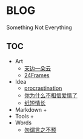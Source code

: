 # BLOG

Something Not Everything

## TOC

- Art
    + [天边一朵云](./Art/天边一朵云.md)
    + [24Frames](./24Frames.md)
- Idea
    + [procrastination](./Idea/procrastination.md)
    + [你为什么不相信爱情了](./Idea/你为什么不相信爱情了.md)
    + [纸短情长](./Idea/纸短情长.md)
- Markdown
    + 
- Tools
    + 
- Words
    + [勿谓言之不预](./Words/勿谓言之不预.md)
